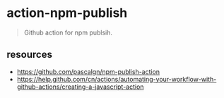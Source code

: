 # action-npm-publish
> Github action for npm publsih.

## resources
- https://github.com/pascalgn/npm-publish-action
- https://help.github.com/cn/actions/automating-your-workflow-with-github-actions/creating-a-javascript-action
